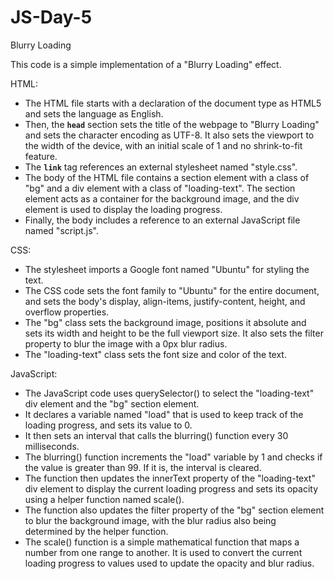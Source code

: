 # JS-Day-5
Blurry Loading

This code is a simple implementation of a "Blurry Loading" effect.

HTML:

- The HTML file starts with a declaration of the document type as HTML5 and sets the language as English.
- Then, the **`head`** section sets the title of the webpage to "Blurry Loading" and sets the character encoding as UTF-8. It also sets the viewport to the width of the device, with an initial scale of 1 and no shrink-to-fit feature.
- The **`link`** tag references an external stylesheet named "style.css".
- The body of the HTML file contains a section element with a class of "bg" and a div element with a class of "loading-text". The section element acts as a container for the background image, and the div element is used to display the loading progress.
- Finally, the body includes a reference to an external JavaScript file named "script.js".

CSS:

- The stylesheet imports a Google font named "Ubuntu" for styling the text.
- The CSS code sets the font family to "Ubuntu" for the entire document, and sets the body's display, align-items, justify-content, height, and overflow properties.
- The "bg" class sets the background image, positions it absolute and sets its width and height to be the full viewport size. It also sets the filter property to blur the image with a 0px blur radius.
- The "loading-text" class sets the font size and color of the text.

JavaScript:

- The JavaScript code uses querySelector() to select the "loading-text" div element and the "bg" section element.
- It declares a variable named "load" that is used to keep track of the loading progress, and sets its value to 0.
- It then sets an interval that calls the blurring() function every 30 milliseconds.
- The blurring() function increments the "load" variable by 1 and checks if the value is greater than 99. If it is, the interval is cleared.
- The function then updates the innerText property of the "loading-text" div element to display the current loading progress and sets its opacity using a helper function named scale().
- The function also updates the filter property of the "bg" section element to blur the background image, with the blur radius also being determined by the helper function.
- The scale() function is a simple mathematical function that maps a number from one range to another. It is used to convert the current loading progress to values used to update the opacity and blur radius.
